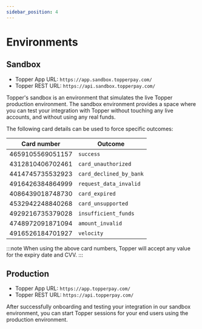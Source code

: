 ```yaml
---
sidebar_position: 4
---
```


# Environments

## Sandbox

- Topper App URL: `https://app.sandbox.topperpay.com/`
- Topper REST URL: `https://api.sandbox.topperpay.com/`

Topper's sandbox is an environment that simulates the live Topper production environment. The sandbox environment provides a space where you can test your integration with Topper without touching any live accounts, and without using any real funds.

The following card details can be used to force specific outcomes:

| Card number      | Outcome                 |
|------------------|-------------------------|
| 4659105569051157 | `success`               |
| 4312810406702461 | `card_unauthorized`     |
| 4414745735532923 | `card_declined_by_bank` |
| 4916426384864999 | `request_data_invalid`  |
| 4086439018748730 | `card_expired`          |
| 4532942248840268 | `card_unsupported`      |
| 4929216735379028 | `insufficient_funds`    |
| 4748972091871094 | `amount_invalid`        |
| 4916526184701927 | `velocity`              |

:::note
When using the above card numbers, Topper will accept any value for the expiry date and CVV.
:::

## Production

- Topper App URL: `https://app.topperpay.com/`
- Topper REST URL: `https://api.topperpay.com/`

After successfully onboarding and testing your integration in our sandbox environment, you can start Topper sessions for your end users using the production environment.
